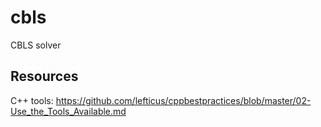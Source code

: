 # cbls
CBLS solver



## Resources

C++ tools: https://github.com/lefticus/cppbestpractices/blob/master/02-Use_the_Tools_Available.md
